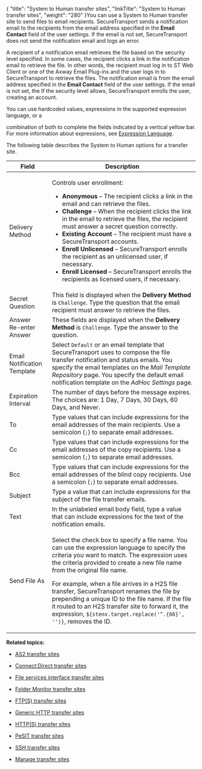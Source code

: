 {
    "title": "System to Human transfer sites",
    "linkTitle": "System to Human transfer sites",
    "weight": "280"
}You can use a System to Human transfer site to send files to email recipients. SecureTransport sends a notification email to the recipients from the email address specified in the **Email Contact** field of the user settings. If the email is not set, SecureTransport does not send the notification email and logs an error.

A recipient of a notification email retrieves the file based on the security level specified. In some cases, the recipient clicks a link in the notification email to retrieve the file. In other words, the recipient must log in to ST Web Client or one of the Axway Email Plug-ins and the user logs in to SecureTransport to retrieve the files. The notification email is from the email address specified in the **Email Contact** field of the user settings. If the email is not set, the If the security level allows, SecureTransport enrolls the user, creating an account.

You can use hardcoded values, expressions in the supported expression language, or a
combination of both to complete the fields indicated by a vertical yellow bar. For more information about expressions, see [Expression Language](../../../c_st_expressionlanguage).

The following table describes the System to Human options for a transfer site.

<table cellspacing="0">
   <col/>
   <col/>
   <thead>
      <tr>
         <th>Field</th>
         <th>Description</th>
      </tr>
   </thead>
   <tbody>
      <tr>
         <td>Delivery Method         </td>
         <td>
            <p>Controls user enrollment:</p>
            <ul>
               <li><strong>Anonymous</strong> – The recipient clicks a link in the email and can  retrieve the files.               </li>
               <li><strong>Challenge</strong> – When the recipient clicks the link in the email to retrieve the files,  the recipient must answer a secret question correctly.               </li>
               <li><strong>Existing Account</strong> – The recipient must have a <span>SecureTransport</span> accounts.               </li>
               <li><strong>Enroll Unlicensed</strong>  – <span>SecureTransport</span>  enrolls the recipient as an unlicensed user, if necessary.               </li>
               <li><strong>Enroll Licensed</strong>  – <span>SecureTransport</span> enrolls the recipients as licensed users, if necessary.               </li>
            </ul>
         </td>
      </tr>
      <tr>
         <td>Secret Question         </td>
         <td>This field is displayed when the <strong>Delivery Method</strong> is <code>Challenge</code>. Type the question that the email recipient must answer to retrieve the files.         </td>
      </tr>
      <tr>
         <td>Answer<br/>Re-enter Answer         </td>
         <td>These fields are displayed when the <strong>Delivery Method</strong> is <code>Challenge</code>. Type the answer to the question.         </td>
      </tr>
      <tr>
         <td>Email Notification Template         </td>
         <td>Select <code>Default</code> or an email template that <span>SecureTransport</span> uses to compose the file transfer notification and status emails. You specify the email templates on the <em>Mail Template Repository</em> page. You specify the default email notification template on the <em>AdHoc Settings</em> page.         </td>
      </tr>
      <tr>
         <td>Expiration Interval         </td>
         <td>The number of days before the message expires. The choices are: 1 Day, 7 Days, 30 Days, 60
Days, and Never.         </td>
      </tr>
      <tr>
         <td>To         </td>
         <td>Type values that can include expressions for the email addresses of the main recipients. Use a semicolon (<code>;</code>) to separate email addresses.         </td>
      </tr>
      <tr>
         <td>Cc         </td>
         <td>Type values that can include expressions for the email addresses of the copy recipients. Use a semicolon (<code>;</code>) to separate email addresses.         </td>
      </tr>
      <tr>
         <td>Bcc         </td>
         <td>Type values that can include expressions for the email addresses of the blind copy recipients. Use a semicolon (<code>;</code>) to separate email addresses.         </td>
      </tr>
      <tr>
         <td>Subject         </td>
         <td>Type a value that can include expressions for the subject of the file transfer emails.         </td>
      </tr>
      <tr>
         <td>Text         </td>
         <td>In the unlabeled email body field, type a value that can include expressions for the text of the notification emails.         </td>
      </tr>
      <tr>
         <td>Send File As         </td>
         <td>
            <p>Select the check box to specify a file name. You can use the expression language to specify the criteria you want to match. The expression uses the criteria provided to create a new file name from the original file name.</p>
            <p>For example, when a file arrives in a H2S file transfer, <span>SecureTransport</span> renames the file by prepending a unique ID to the file name. If the file it routed to an H2S transfer site to forward it, the expression, <code>${stenv.target.replace('^.{66}', '')}</code>, removes the ID.</p>
         </td>
      </tr>
   </tbody>
</table>

**Related topics:**

-   [AS2 transfer sites](../r_st_as2transfersites)
-   [Connect:Direct transfer sites](../r_st_connectdirecttransfersites)
-   [File services interface transfer sites](../r_st_fileservicesinterfaceprotocoltransfersites)
-   [Folder Monitor transfer sites](../r_st_foldermonitortransfersites)
-   [FTP(S) transfer sites](../transfersites-ftp)
-   [Generic HTTP transfer sites](../transfersites-generichttp)
-   [HTTP(S) transfer sites](../transfersites-http)
-   [PeSIT transfer sites](../transfersites-pesit)
-   [SSH transfer sites](../transfersites-ssh)
-   [Manage transfer sites](../t_st_transfersites)
